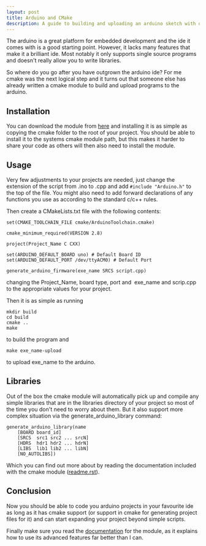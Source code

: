 ```yaml
---
layout: post
title: Arduino and CMake
description: A guide to building and uploading an arduino sketch with out the Arduino IDE using CMake.
---
```


The arduino is a great platform for embedded development and the ide it comes with is a good
starting point. However, it lacks many features that make it a brilliant ide. Most notably it only
supports single source programs and doesn't really allow you to write libraries.

So where do you go after you have outgrown the arduino ide? For me cmake was the next logical step
and it turns out that someone else has already written a cmake
module to build and upload programs to the arduino.<!--more-->

<!--more-->
  
## Installation

You can download the module from [here](https://github.com/queezythegreat/arduino-cmake) and
installing it is as simple as copying the cmake folder to the root of your project. You should be
able to install it to the systems cmake module path, but this makes it harder to share your code as
others will then also need to install the module.

## Usage

Very few adjustments to your projects are needed, just change the extension of the script from .ino
to .cpp and add `#include "Arduino.h"` to the top of the file. You might also need to add forward
declarations of any functions you use as according to the standard c/c++ rules.

Then create a CMakeLists.txt file with the following contents:

    set(CMAKE_TOOLCHAIN_FILE cmake/ArduinoToolchain.cmake)

    cmake_minimum_required(VERSION 2.8)

    project(Project_Name C CXX)

    set(ARDUINO_DEFAULT_BOARD uno) # Default Board ID
    set(ARDUINO_DEFAULT_PORT /dev/ttyACM0) # Default Port

    generate_arduino_firmware(exe_name SRCS script.cpp)

changing the Project_Name, board type, port and  exe_name and scrip.cpp to the appropriate values
for your project.

Then it is as simple as running

    mkdir build
    cd build
    cmake ..
    make

to build the program and

    make exe_name-upload
to upload exe_name to the arduino.

## Libraries

Out of the box the cmake module will automatically pick up and compile any simple libraries that are
in the libraries directory of your project so most of the time you don't need to worry about them.
But it also support more complex situation via the generate_arduino_library command:

    generate_arduino_library(name
        [BOARD board_id]
        [SRCS  src1 src2 ... srcN]
        [HDRS  hdr1 hdr2 ... hdrN]
        [LIBS  lib1 lib2 ... libN]
        [NO_AUTOLIBS])

Which you can find out more about by reading the documentation included with the cmake module
([readme.rst](https://github.com/queezythegreat/arduino-cmake/blob/master/README.rst)).

## Conclusion

Now you should be able to code you arduino projects in your favourite ide as long as it has cmake
support (or support in cmake for generating project files for it) and can start expanding your
project beyond simple scripts.

Finally make sure you read the
[documentation](https://github.com/queezythegreat/arduino-cmake/blob/master/README.rst) for the
module, as it explains how to use its advanced features far better than I can.
